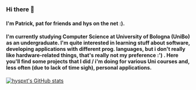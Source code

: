 ### Hi there 👋
#### I'm Patrick, pat for friends and hys on the net :). 
#### I'm currently studying Computer Science at University of Bologna (UniBo) as an undergraduate. I'm quite interested in learning stuff about software, developing applications with different prog. languages, but i don't really like hardware-related things, that's really not my preference :') . Here you'll find some projects that I did / i'm doing for various Uni courses and, less often (due to lack of time sigh), personal applications.

[![hyspxt's GitHub stats](https://github-readme-stats.vercel.app/api?hyspxt=anuraghazra)](https://github.com/anuraghazra/github-readme-stats)
